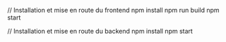 // Installation et mise en route du frontend
npm install
npm run build
npm start

// Installation et mise en route du backend
npm install
npm start
